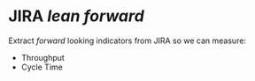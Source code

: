 # JIRA _lean forward_

Extract _forward_ looking indicators from JIRA so we can measure:

* Throughput
* Cycle Time
